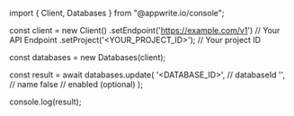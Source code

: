 import { Client, Databases } from "@appwrite.io/console";

const client = new Client()
    .setEndpoint('https://example.com/v1') // Your API Endpoint
    .setProject('<YOUR_PROJECT_ID>'); // Your project ID

const databases = new Databases(client);

const result = await databases.update(
    '<DATABASE_ID>', // databaseId
    '<NAME>', // name
    false // enabled (optional)
);

console.log(result);
